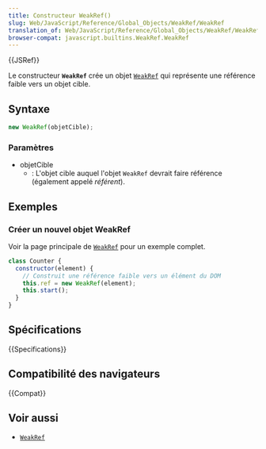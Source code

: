 ```yaml
---
title: Constructeur WeakRef()
slug: Web/JavaScript/Reference/Global_Objects/WeakRef/WeakRef
translation_of: Web/JavaScript/Reference/Global_Objects/WeakRef/WeakRef
browser-compat: javascript.builtins.WeakRef.WeakRef
---
```

{{JSRef}}

Le constructeur **`WeakRef`** crée un objet [`WeakRef`](/fr/docs/Web/JavaScript/Reference/Global_Objects/WeakRef)
qui représente une référence faible vers un objet cible.

## Syntaxe

```js
new WeakRef(objetCible);
```

### Paramètres

- objetCible
  - : L'objet cible auquel l'objet `WeakRef` devrait faire référence (également appelé _référent_).

## Exemples

### Créer un nouvel objet WeakRef

Voir la page principale de [`WeakRef`](/en-US/docs/Web/JavaScript/Reference/Global_Objects/WeakRef#exemples) pour un exemple complet.

```js
class Counter {
  constructor(element) {
    // Construit une référence faible vers un élément du DOM
    this.ref = new WeakRef(element);
    this.start();
  }
}
```

## Spécifications

{{Specifications}}

## Compatibilité des navigateurs

{{Compat}}

## Voir aussi

- [`WeakRef`](/fr/docs/Web/JavaScript/Reference/Global_Objects/WeakRef)
